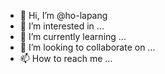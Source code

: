 - 👋 Hi, I’m @ho-lapang
- 👀 I’m interested in ...
- 🌱 I’m currently learning ...
- 💞️ I’m looking to collaborate on ...
- 📫 How to reach me ...

<!---
ho-lapang/ho-lapang is a ✨ special ✨ repository because its `README.md` (this file) appears on your GitHub profile.
You can click the Preview link to take a look at your changes.
--->
